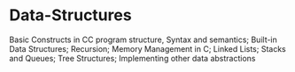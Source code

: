 # Data-Structures

Basic Constructs in CC program structure, Syntax and semantics; Built-in Data Structures; Recursion;
Memory Management in C; Linked Lists; Stacks and Queues; Tree Structures; Implementing other
data abstractions
